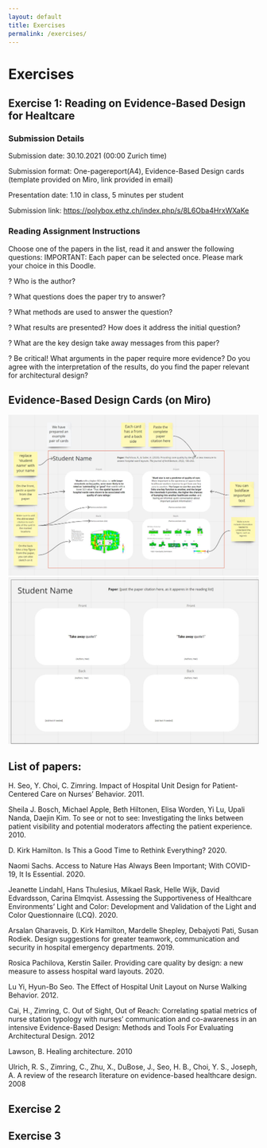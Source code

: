 ```yaml
---
layout: default
title: Exercises
permalink: /exercises/
---
```


# Exercises

## Exercise 1: Reading on Evidence-Based Design for Healtcare 

### Submission Details 
Submission date: 30.10.2021 (00:00 Zurich time)

Submission format: One-pagereport(A4), Evidence-Based Design cards (template provided on Miro, link provided in email) 

Presentation date: 1.10 in class, 5 minutes per student

Submission link: https://polybox.ethz.ch/index.php/s/8L6Oba4HrxWXaKe

### Reading Assignment Instructions 

Choose one of the papers in the list, read it and answer the following questions:
IMPORTANT: Each paper can be selected once. Please mark your choice in this Doodle. 

? Who is the author?

? What questions does the paper try to answer? 

? What methods are used to answer the question?

? What results are presented? How does it address the initial question?

? What are the key design take away messages from this paper? 

? Be critical! What arguments in the paper require more evidence?  Do you agree with the interpretation of the results, do you find the paper relevant for architectural design?

## Evidence-Based Design Cards (on Miro)

![An example pair of cards](/ExampleCard.jpg)
![An empty template for a pair of cards](/TemplateCard.jpg)


## List of papers: 

H. Seo, Y. Choi, C. Zimring. Impact of Hospital Unit Design for Patient-Centered Care on Nurses’ Behavior. 2011.

Sheila J. Bosch, Michael Apple, Beth Hiltonen, Elisa Worden, Yi Lu, Upali Nanda, Daejin Kim. To see or not to see: Investigating the links between patient visibility and potential moderators affecting the patient experience. 2010.

D. Kirk Hamilton. Is This a Good Time to Rethink Everything? 2020.

Naomi Sachs. Access to Nature Has Always Been Important; With COVID-19, It Is Essential. 2020.

Jeanette Lindahl, Hans Thulesius, Mikael Rask, Helle Wijk, David Edvardsson, Carina Elmqvist. Assessing the Supportiveness of Healthcare Environments’ Light and Color: Development and Validation of the Light and Color Questionnaire (LCQ). 2020.

Arsalan Gharaveis, D. Kirk Hamilton, Mardelle Shepley, Debajyoti Pati, Susan Rodiek. Design suggestions for greater teamwork, communication and security in hospital emergency departments. 2019.

Rosica Pachilova, Kerstin Sailer. Providing care quality by design: a new measure to assess hospital ward layouts. 2020.

Lu Yi, Hyun-Bo Seo. The Effect of Hospital Unit Layout on Nurse Walking Behavior. 2012.

Cai, H., Zimring, C. Out of Sight, Out of Reach: Correlating spatial metrics of nurse station typology with nurses’ communication and co-awareness in an intensive Evidence-Based Design: Methods and Tools For Evaluating Architectural Design. 2012

Lawson, B. Healing architecture. 2010

Ulrich, R. S., Zimring, C., Zhu, X., DuBose, J., Seo, H. B., Choi, Y. S., Joseph, A. A review of the research literature on evidence-based healthcare design. 2008

## Exercise 2
## Exercise 3
